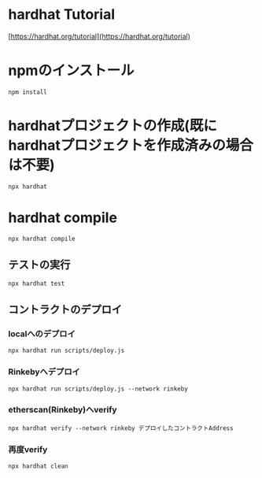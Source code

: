 # hardhat Tutorial
[https://hardhat.org/tutorial](https://hardhat.org/tutorial)

# npmのインストール
```npm install```

# hardhatプロジェクトの作成(既にhardhatプロジェクトを作成済みの場合は不要)
```npx hardhat```

# hardhat compile
```npx hardhat compile```

## テストの実行
```npx hardhat test```

## コントラクトのデプロイ
### localへのデプロイ
```npx hardhat run scripts/deploy.js```

### Rinkebyへデプロイ
```npx hardhat run scripts/deploy.js --network rinkeby```

### etherscan(Rinkeby)へverify
```npx hardhat verify --network rinkeby デプロイしたコントラクトAddress```

### 再度verify
```npx hardhat clean```
